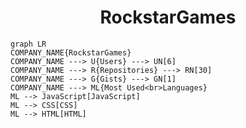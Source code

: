 <h1 align="center">RockstarGames</h1>

```mermaid
graph LR
COMPANY_NAME{RockstarGames}
COMPANY_NAME ---> U{Users} ---> UN[6]
COMPANY_NAME ---> R{Repositories} ---> RN[30]
COMPANY_NAME ---> G{Gists} ---> GN[1]
COMPANY_NAME ---> ML{Most Used<br>Languages}
ML --> JavaScript[JavaScript]
ML --> CSS[CSS]
ML --> HTML[HTML]
```
